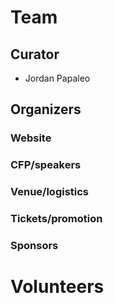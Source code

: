 # Team

## Curator
- Jordan Papaleo



## Organizers

### Website

### CFP/speakers

### Venue/logistics

### Tickets/promotion

### Sponsors

# Volunteers
